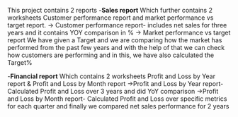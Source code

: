 This project contains 2 reports 
-**Sales report**
    Which further contains 2 worksheets Customer performance report and market performance vs target report.
      -> Customer performance report- includes net sales for three years and it contains YOY comparison in %
      -> Market performance vs target report We have given a Target and we are comparing how the market has performed from the past few years and with the help of that we can check how customers are performing 
        and in this, we have also calculated the Target%
        
-**Financial report** 
    Which contains 2 worksheets Profit and Loss by Year report & Profit and Loss by Month report
     ->Profit and Loss by Year report-Calculated Profit and Loss over 3 years and did YoY comparison
     ->Profit and Loss by Month report- Calculated Profit and Loss over specific metrics for each quarter
     and finally we compared net sales performance for 2 years
